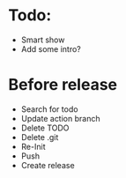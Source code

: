 # Todo:

- Smart show
- Add some intro?

# Before release

- Search for todo
- Update action branch
- Delete TODO
- Delete .git
- Re-Init
- Push
- Create release
